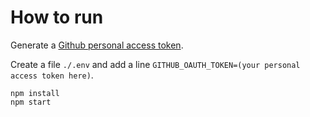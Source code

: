 How to run
==========

Generate a [Github personal access
token](https://github.com/settings/tokens).

Create a file `./.env` and add a line `GITHUB_OAUTH_TOKEN=(your personal access token here)`.

```
npm install
npm start
```
